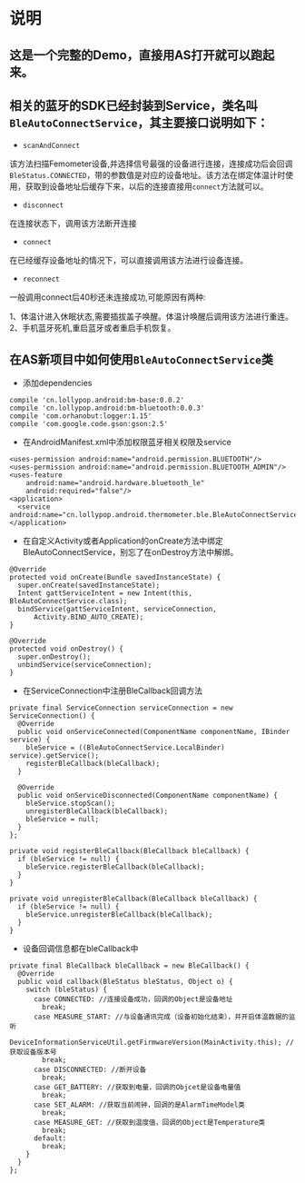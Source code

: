 # 说明
## 这是一个完整的Demo，直接用AS打开就可以跑起来。
## 相关的蓝牙的SDK已经封装到Service，类名叫`BleAutoConnectService`，其主要接口说明如下：
- `scanAndConnect`

该方法扫描Femometer设备,并选择信号最强的设备进行连接，连接成功后会回调`BleStatus.CONNECTED`，带的参数值是对应的设备地址。该方法在绑定体温计时使用，获取到设备地址后缓存下来，以后的连接直接用`connect`方法就可以。
- `disconnect`

在连接状态下，调用该方法断开连接
- `connect`

在已经缓存设备地址的情况下，可以直接调用该方法进行设备连接。
- `reconnect`

一般调用connect后40秒还未连接成功,可能原因有两种:

1、体温计进入休眠状态,需要插拔盖子唤醒。体温计唤醒后调用该方法进行重连。
2、手机蓝牙死机,重启蓝牙或者重启手机恢复。

## 在AS新项目中如何使用`BleAutoConnectService`类
- 添加dependencies
```
compile 'cn.lollypop.android:bm-base:0.0.2'
compile 'cn.lollypop.android:bm-bluetooth:0.0.3'
compile 'com.orhanobut:logger:1.15'
compile 'com.google.code.gson:gson:2.5'
```
- 在AndroidManifest.xml中添加权限蓝牙相关权限及service
```
<uses-permission android:name="android.permission.BLUETOOTH"/>
<uses-permission android:name="android.permission.BLUETOOTH_ADMIN"/>
<uses-feature
    android:name="android.hardware.bluetooth_le"
    android:required="false"/>
<application>
  <service android:name="cn.lollypop.android.thermometer.ble.BleAutoConnectService"/>
</application>
```
- 在自定义Activity或者Application的onCreate方法中绑定BleAutoConnectService，别忘了在onDestroy方法中解绑。
```
@Override
protected void onCreate(Bundle savedInstanceState) {
  super.onCreate(savedInstanceState);
  Intent gattServiceIntent = new Intent(this, BleAutoConnectService.class);
  bindService(gattServiceIntent, serviceConnection,
      Activity.BIND_AUTO_CREATE);
}

@Override
protected void onDestroy() {
  super.onDestroy();
  unbindService(serviceConnection);
}
```
- 在ServiceConnection中注册BleCallback回调方法
```
private final ServiceConnection serviceConnection = new ServiceConnection() {
  @Override
  public void onServiceConnected(ComponentName componentName, IBinder service) {
    bleService = ((BleAutoConnectService.LocalBinder) service).getService();
    registerBleCallback(bleCallback);
  }

  @Override
  public void onServiceDisconnected(ComponentName componentName) {
    bleService.stopScan();
    unregisterBleCallback(bleCallback);
    bleService = null;
  }
};

private void registerBleCallback(BleCallback bleCallback) {
  if (bleService != null) {
    bleService.registerBleCallback(bleCallback);
  }
}

private void unregisterBleCallback(BleCallback bleCallback) {
  if (bleService != null) {
    bleService.unregisterBleCallback(bleCallback);
  }
}
```
- 设备回调信息都在bleCallback中
```
private final BleCallback bleCallback = new BleCallback() {
  @Override
  public void callback(BleStatus bleStatus, Object o) {
    switch (bleStatus) {
      case CONNECTED: //连接设备成功，回调的Object是设备地址
        break;
      case MEASURE_START: //与设备通讯完成（设备初始化结束），并开启体温数据的监听
        DeviceInformationServiceUtil.getFirmwareVersion(MainActivity.this); //获取设备版本号
        break;
      case DISCONNECTED: //断开设备
        break;
      case GET_BATTERY: //获取到电量，回调的Objcet是设备电量值
        break;
      case SET_ALARM: //获取当前闹钟，回调的是AlarmTimeModel类
        break;
      case MEASURE_GET: //获取到温度值，回调的Object是Temperature类
        break;
      default:
        break;
    }
  }
};
```
